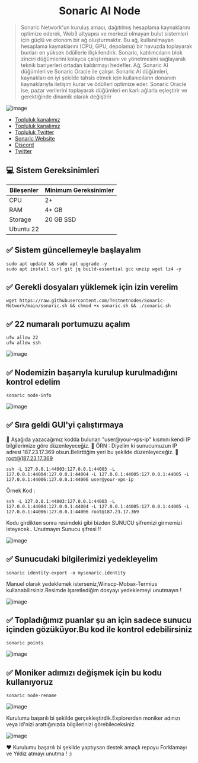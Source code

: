 <h1 align="center"> Sonaric AI Node </h1>

> Sonaric Network'un kuruluş amacı, dağıtılmış hesaplama kaynaklarını optimize ederek, Web3 altyapısı ve merkezi olmayan bulut sistemleri için güçlü ve otonom bir ağ oluşturmaktır. Bu ağ, kullanılmayan hesaplama kaynaklarını (CPU, GPU, depolama) bir havuzda toplayarak bunları en yüksek ödüllerle 
 ilişkilendirir. Sonaric, katılımcıların blok zinciri düğümlerini kolayca çalıştırmasını ve yönetmesini sağlayarak teknik bariyerleri ortadan kaldırmayı hedefler.
 Ağ, Sonaric AI düğümleri ve Sonaric Oracle ile çalışır. Sonaric AI düğümleri, kaynakları en iyi şekilde tahsis etmek için kullanıcıların donanım kaynaklarıyla iletişim kurar ve ödülleri optimize eder. Sonaric Oracle ise, pazar verilerini toplayarak düğümleri en karlı ağlarla eşleştirir ve 
 gerektiğinde dinamik olarak değiştirir

![image](https://github.com/Testnetnodes/Sonaric-Network/assets/115115403/a4bc9a2d-d57b-4053-bcd9-351d1bf3390c)

 * [Topluluk kanalımız](https://t.me/testnetnodesgenel)<br>
 * [Topluluk kanalımız](https://t.me/corenodechat)<br>
 * [Topluluk Twitter](https://twitter.com/testnetnodes)<br>
 * [Sonaric Website](https://tracker.sonaric.xyz/)<br>
 * [Discord](https://discord.gg/MZ247hw47z)<br>
 * [Twitter](https://x.com/SonaricNetwork)<br>

 ## 💻 Sistem Gereksinimleri

| Bileşenler | Minimum Gereksinimler | 
| ------------ | ------------ |
| CPU |	2+|
| RAM	| 4+ GB |
| Storage	| 20 GB SSD |
| Ubuntu 22 |


 ## ✅ Sistem güncellemeyle başlayalım
```shell
sudo apt update && sudo apt upgrade -y
sudo apt install curl git jq build-essential gcc unzip wget lz4 -y
```

 ## ✅ Gerekli dosyaları yüklemek için izin verelim
```shell
wget https://raw.githubusercontent.com/Testnetnodes/Sonaric-Network/main/sonaric.sh && chmod +x sonaric.sh && ./sonaric.sh
```

 ## ✅ 22 numaralı portumuzu açalım
```shell
ufw allow 22
ufw allow ssh
```
![image](https://github.com/Testnetnodes/Sonaric-Network/assets/115115403/04055994-1d8f-4478-94e6-d138e3885706)

 
 ## ✅ Nodemizin başarıyla kurulup kurulmadığını kontrol edelim
```shell
sonaric node-info
```
![image](https://github.com/Testnetnodes/Sonaric-Network/assets/115115403/de1581a4-bba6-490e-aba0-2392a5caece2)

 ## ✅ Sıra geldi GUI'yi çalıştırmaya
🔎 Aşağıda yazacağımız kodda bulunan "user@your-vps-ip" kısmını kendi IP bilgilerimize göre düzenleyeceğiz. 
🔎 ÖRN : Diyelim ki sunucumuzun IP adresi 187.23.17.369 olsun.Belirttiğim yeri bu şekilde düzenleyeceğiz.   📌    root@187.23.17.369 
```shell
ssh -L 127.0.0.1:44003:127.0.0.1:44003 -L 127.0.0.1:44004:127.0.0.1:44004 -L 127.0.0.1:44005:127.0.0.1:44005 -L 127.0.0.1:44006:127.0.0.1:44006 user@your-vps-ip
```

Örnek Kod :
```
ssh -L 127.0.0.1:44003:127.0.0.1:44003 -L 127.0.0.1:44004:127.0.0.1:44004 -L 127.0.0.1:44005:127.0.0.1:44005 -L 127.0.0.1:44006:127.0.0.1:44006 root@187.23.17.369
```
Kodu girdikten sonra resimdeki gibi bizden SUNUCU şifremizi girmemizi isteyecek.. Unutmayın Sunucu şifresi !! 

![image](https://github.com/Testnetnodes/Sonaric-Network/assets/115115403/f0039df3-2e64-4095-bf64-b500d7259465)


 ## ✅ Sunucudaki bilgilerimizi yedekleyelim
```shell
sonaric identity-export -o mysonaric.identity
```
Manuel olarak yedeklemek isterseniz,Winscp-Mobax-Termius kullanabilirsiniz.Resimde işaretlediğim dosyayı yedeklemeyi unutmayın ! 

![image](https://github.com/Testnetnodes/Sonaric-Network/assets/115115403/04cae3e5-f09e-4e8b-8b43-d661164163be)

 ## ✅ Topladığımız puanlar şu an için sadece sunucu içinden gözüküyor.Bu kod ile kontrol edebilirsiniz
```shell
sonaric points
```
![image](https://github.com/Testnetnodes/Sonaric-Network/assets/115115403/9c656cea-e29e-49b8-9930-5dde04299e48)

 ## ✅ Moniker adımızı değişmek için bu kodu kullanıyoruz
```shell
sonaric node-rename
```
![image](https://github.com/Testnetnodes/Sonaric-Network/assets/115115403/3758f952-d3df-402c-8766-0a9efedd0ba5)

Kurulumu başarılı bi şekilde gerçekleştirdik.Explorerdan moniker adınızı veya Id'nizi arattığınızda bilgilerinizi görebileceksiniz.

![image](https://github.com/Testnetnodes/Sonaric-Network/assets/115115403/1a57a2b0-d610-4e69-9586-e18a358f45d6)

❤️ Kurulumu başarılı bi şekilde yaptıysan destek amaçlı repoyu Forklamayı ve Yıldız atmayı unutma ! :)





 

 

 
 
